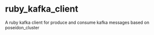 # ruby_kafka_client

A ruby kafka  client for produce and consume kafka messages based on poseidon_cluster

